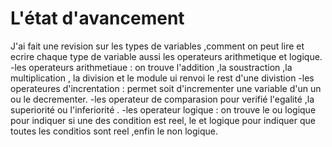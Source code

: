 # L'état d'avancement
 J'ai fait une revision sur les types de variables ,comment on peut lire et ecrire chaque  type de variable aussi les operateurs arithmetique et logique.
 -les operateurs arithmetiaue : on trouve l'addition ,la soustraction ,la multiplication , la division et le module ui renvoi le rest d'une divistion
 -les operateures d'increntation : permet soit d'incrementer une variable d'un un ou le decrementer.
 -les operateur de comparasion pour verifié l'egalité ,la superiorité ou l'inferiorité .
 -les operateur logique  : on trouve le ou logique pour indiquer si une des condition est reel, le et logique pour indiquer que toutes les conditios sont reel ,enfin le non logique.
 

